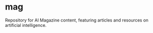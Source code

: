 # mag
Repository for AI Magazine content, featuring articles and resources on artificial intelligence.
